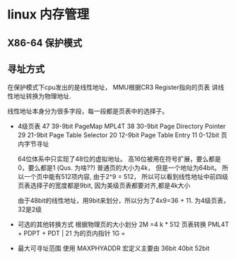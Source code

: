 linux 内存管理
===============================


X86-64 保护模式
-------------------------

寻址方式
--------------------------------
在保护模式下cpu发出的是线性地址， MMU根据CR3 Register指向的页表
讲线性地址转换为物理地址.

线性地址本身分为很多字段，每一段都是页表中的选择子。
* 4级页表
    47 39-9bit PageMap MPL4T
    38 30-9bit Page Directory Pointer
    29 21-9bit Page Table Selector
    20 12-9bit Page Table Entry
    11 0-12bit 页内字节寻址

    64位体系中只实现了48位的虚拟地址。 高16位被用在符号扩展，要么都是0，要么都是1 (Qus. 为啥??)
    普通页的大小为4k， 但是一个地址为64bit。 所以一个页中能有512项内容, 由于2^9 = 512，
    所以可以看到线性地址中前四级页表选择子的宽度都是9bit, 因为美级页表都要对齐,都是4k大小

    由于48bit的线性地址，用9bit来划分，所以分为了4x9=36 + 11. 为4级页表，32是2级

* 可选的其他转换方式
   根据物理页的大小划分
    2M =4 k * 512 页表转换 PML4T +  PDPT + PDT | 21 为的页内指针 
    1G = 

* 最大可寻址范围
   使用 MAXPHYADDR 宏定义主要由
   36bit 40bit 52bit
